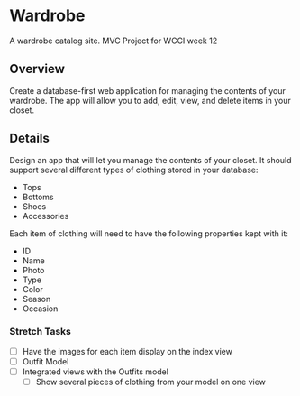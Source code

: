 # Wardrobe
A wardrobe catalog site. MVC Project for WCCI week 12

## Overview

Create a database-first web application for managing the contents of your wardrobe. The app will allow you to add, edit, view, and delete items in your closet.


## Details

Design an app that will let you manage the contents of your closet. It should support several different types of clothing stored in your database:

- Tops
- Bottoms
- Shoes
- Accessories


Each item of clothing will need to have the following properties kept with it:
- ID
- Name
- Photo
- Type
- Color
- Season
- Occasion

### Stretch Tasks

- [ ] Have the images for each item display on the index view
- [ ] Outfit Model
- [ ] Integrated views with the Outfits model
  - [ ] Show several pieces of clothing from your model on one view
